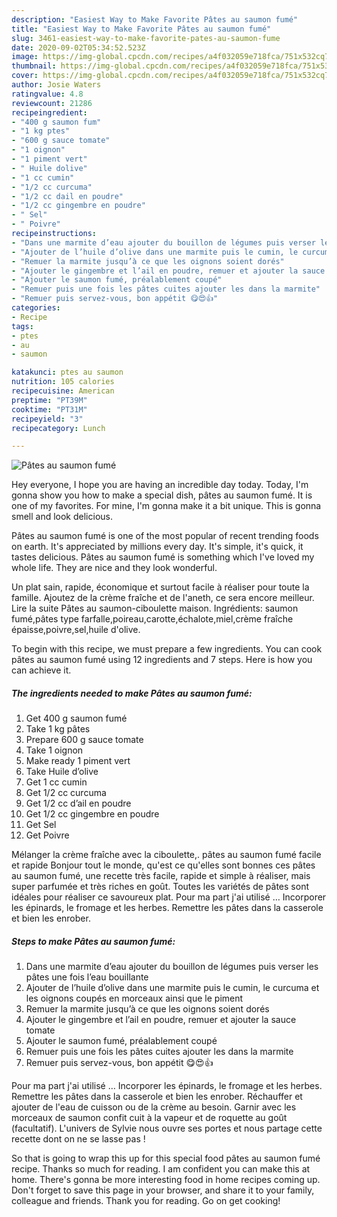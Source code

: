 ```yaml
---
description: "Easiest Way to Make Favorite Pâtes au saumon fumé"
title: "Easiest Way to Make Favorite Pâtes au saumon fumé"
slug: 3461-easiest-way-to-make-favorite-pates-au-saumon-fume
date: 2020-09-02T05:34:52.523Z
image: https://img-global.cpcdn.com/recipes/a4f032059e718fca/751x532cq70/pates-au-saumon-fume-photo-principale-de-la-recette.jpg
thumbnail: https://img-global.cpcdn.com/recipes/a4f032059e718fca/751x532cq70/pates-au-saumon-fume-photo-principale-de-la-recette.jpg
cover: https://img-global.cpcdn.com/recipes/a4f032059e718fca/751x532cq70/pates-au-saumon-fume-photo-principale-de-la-recette.jpg
author: Josie Waters
ratingvalue: 4.8
reviewcount: 21286
recipeingredient:
- "400 g saumon fum"
- "1 kg ptes"
- "600 g sauce tomate"
- "1 oignon"
- "1 piment vert"
- " Huile dolive"
- "1 cc cumin"
- "1/2 cc curcuma"
- "1/2 cc dail en poudre"
- "1/2 cc gingembre en poudre"
- " Sel"
- " Poivre"
recipeinstructions:
- "Dans une marmite d’eau ajouter du bouillon de légumes puis verser les pâtes une fois l’eau bouillante"
- "Ajouter de l’huile d’olive dans une marmite puis le cumin, le curcuma et les oignons coupés en morceaux ainsi que le piment"
- "Remuer la marmite jusqu’à ce que les oignons soient dorés"
- "Ajouter le gingembre et l’ail en poudre, remuer et ajouter la sauce tomate"
- "Ajouter le saumon fumé, préalablement coupé"
- "Remuer puis une fois les pâtes cuites ajouter les dans la marmite"
- "Remuer puis servez-vous, bon appétit 😋😍👍"
categories:
- Recipe
tags:
- ptes
- au
- saumon

katakunci: ptes au saumon 
nutrition: 105 calories
recipecuisine: American
preptime: "PT39M"
cooktime: "PT31M"
recipeyield: "3"
recipecategory: Lunch

---
```



![Pâtes au saumon fumé](https://img-global.cpcdn.com/recipes/a4f032059e718fca/751x532cq70/pates-au-saumon-fume-photo-principale-de-la-recette.jpg)

Hey everyone, I hope you are having an incredible day today. Today, I'm gonna show you how to make a special dish, pâtes au saumon fumé. It is one of my favorites. For mine, I'm gonna make it a bit unique. This is gonna smell and look delicious.

Pâtes au saumon fumé is one of the most popular of recent trending foods on earth. It's appreciated by millions every day. It's simple, it's quick, it tastes delicious. Pâtes au saumon fumé is something which I've loved my whole life. They are nice and they look wonderful.

Un plat sain, rapide, économique et surtout facile à réaliser pour toute la famille. Ajoutez de la crème fraîche et de l&#39;aneth, ce sera encore meilleur. Lire la suite Pâtes au saumon-ciboulette maison. Ingrédients: saumon fumé,pâtes type farfalle,poireau,carotte,échalote,miel,crème fraîche épaisse,poivre,sel,huile d&#39;olive.


To begin with this recipe, we must prepare a few ingredients. You can cook pâtes au saumon fumé using 12 ingredients and 7 steps. Here is how you can achieve it.

<!--inarticleads1-->

##### The ingredients needed to make Pâtes au saumon fumé:

1. Get 400 g saumon fumé
1. Take 1 kg pâtes
1. Prepare 600 g sauce tomate
1. Take 1 oignon
1. Make ready 1 piment vert
1. Take  Huile d’olive
1. Get 1 cc cumin
1. Get 1/2 cc curcuma
1. Get 1/2 cc d’ail en poudre
1. Get 1/2 cc gingembre en poudre
1. Get  Sel
1. Get  Poivre


Mélanger la crème fraîche avec la ciboulette,. pâtes au saumon fumé facile et rapide Bonjour tout le monde, qu&#39;est ce qu&#39;elles sont bonnes ces pâtes au saumon fumé, une recette très facile, rapide et simple à réaliser, mais super parfumée et très riches en goût. Toutes les variétés de pâtes sont idéales pour réaliser ce savoureux plat. Pour ma part j&#39;ai utilisé … Incorporer les épinards, le fromage et les herbes. Remettre les pâtes dans la casserole et bien les enrober. 

<!--inarticleads2-->

##### Steps to make Pâtes au saumon fumé:

1. Dans une marmite d’eau ajouter du bouillon de légumes puis verser les pâtes une fois l’eau bouillante
1. Ajouter de l’huile d’olive dans une marmite puis le cumin, le curcuma et les oignons coupés en morceaux ainsi que le piment
1. Remuer la marmite jusqu’à ce que les oignons soient dorés
1. Ajouter le gingembre et l’ail en poudre, remuer et ajouter la sauce tomate
1. Ajouter le saumon fumé, préalablement coupé
1. Remuer puis une fois les pâtes cuites ajouter les dans la marmite
1. Remuer puis servez-vous, bon appétit 😋😍👍


Pour ma part j&#39;ai utilisé … Incorporer les épinards, le fromage et les herbes. Remettre les pâtes dans la casserole et bien les enrober. Réchauffer et ajouter de l&#39;eau de cuisson ou de la crème au besoin. Garnir avec les morceaux de saumon confit cuit à la vapeur et de roquette au goût (facultatif). L&#39;univers de Sylvie nous ouvre ses portes et nous partage cette recette dont on ne se lasse pas ! 

So that is going to wrap this up for this special food pâtes au saumon fumé recipe. Thanks so much for reading. I am confident you can make this at home. There's gonna be more interesting food in home recipes coming up. Don't forget to save this page in your browser, and share it to your family, colleague and friends. Thank you for reading. Go on get cooking!
